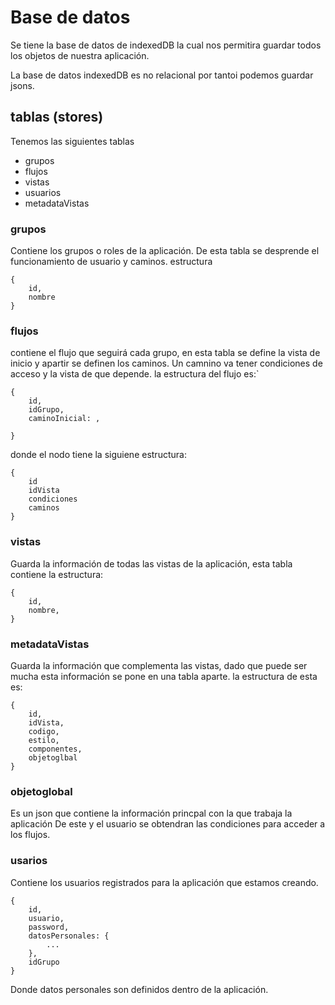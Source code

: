 # Base de datos

Se tiene la base de datos de indexedDB la cual nos permitira guardar todos los objetos de
nuestra aplicación.

La base de datos indexedDB es no relacional por tantoi podemos guardar jsons.

## tablas (stores)

Tenemos las siguientes tablas
- grupos
- flujos
- vistas
- usuarios
- metadataVistas

### grupos
Contiene los grupos o roles de la aplicación. 
De esta tabla se desprende el funcionamiento de usuario y
caminos.
estructura
```
{
    id,
    nombre
}
```
### flujos
contiene el flujo que seguirá cada grupo, en esta tabla se
define la vista de inicio y apartir se definen los caminos.
Un camnino va tener condiciones de acceso y la vista de que depende.
la estructura del flujo es:`
```
{
    id,
    idGrupo,
    caminoInicial: ,
    
}
```
donde el nodo tiene la siguiene estructura:
```
{
    id
    idVista
    condiciones
    caminos
}
```
### vistas
Guarda la información de todas las vistas de la aplicación,
esta tabla contiene la estructura:
```
{
    id,
    nombre,
}
```

### metadataVistas
Guarda la información que complementa las vistas, dado que
puede ser mucha esta información se pone en una tabla aparte.
la estructura de esta es:
```
{
    id,
    idVista,
    codigo,
    estilo,
    componentes,
    objetoglbal
}
```

### objetoglobal
Es un json que contiene la información princpal con la que trabaja la aplicación
De este y el usuario se obtendran las condiciones para acceder a los flujos.

### usarios
Contiene los usuarios registrados para la aplicación que estamos creando.
```
{
    id,
    usuario,
    password,
    datosPersonales: {
        ...
    },
    idGrupo
}
```
Donde datos personales son definidos dentro de la aplicación.

